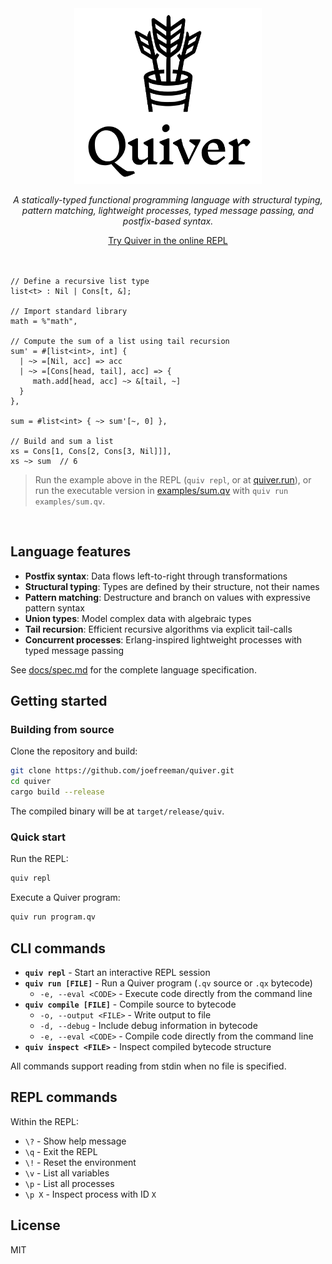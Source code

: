 <div align="center">
    <img src="logo.svg" alt="Quiver" width="300" />
    <p><em>A statically-typed functional programming language with structural typing, pattern matching, lightweight processes, typed message passing, and postfix-based syntax.</em></p>
    <a href="https://quiver.run">Try Quiver in the online REPL</a>
    <br />
    <br />
    <br />
</div>


```quiver
// Define a recursive list type
list<t> : Nil | Cons[t, &];

// Import standard library
math = %"math",

// Compute the sum of a list using tail recursion
sum' = #[list<int>, int] {
  | ~> =[Nil, acc] => acc
  | ~> =[Cons[head, tail], acc] => {
     math.add[head, acc] ~> &[tail, ~]
  }
},

sum = #list<int> { ~> sum'[~, 0] },

// Build and sum a list
xs = Cons[1, Cons[2, Cons[3, Nil]]],
xs ~> sum  // 6
```

> Run the example above in the REPL (`quiv repl`, or at [quiver.run](https://quiver.run)), or run the executable version in [examples/sum.qv](examples/sum.qv) with `quiv run examples/sum.qv`.

<br />

## Language features

- **Postfix syntax**: Data flows left-to-right through transformations
- **Structural typing**: Types are defined by their structure, not their names
- **Pattern matching**: Destructure and branch on values with expressive pattern syntax
- **Union types**: Model complex data with algebraic types
- **Tail recursion**: Efficient recursive algorithms via explicit tail-calls
- **Concurrent processes**: Erlang-inspired lightweight processes with typed message passing

See [docs/spec.md](docs/spec.md) for the complete language specification.

## Getting started

### Building from source

Clone the repository and build:

```bash
git clone https://github.com/joefreeman/quiver.git
cd quiver
cargo build --release
```

The compiled binary will be at `target/release/quiv`.

### Quick start

Run the REPL:

```bash
quiv repl
```

Execute a Quiver program:

```bash
quiv run program.qv
```

## CLI commands

- **`quiv repl`** - Start an interactive REPL session
- **`quiv run [FILE]`** - Run a Quiver program (`.qv` source or `.qx` bytecode)
  - `-e, --eval <CODE>` - Execute code directly from the command line
- **`quiv compile [FILE]`** - Compile source to bytecode
  - `-o, --output <FILE>` - Write output to file
  - `-d, --debug` - Include debug information in bytecode
  - `-e, --eval <CODE>` - Compile code directly from the command line
- **`quiv inspect <FILE>`** - Inspect compiled bytecode structure

All commands support reading from stdin when no file is specified.

## REPL commands

Within the REPL:

- `\?` - Show help message
- `\q` - Exit the REPL
- `\!` - Reset the environment
- `\v` - List all variables
- `\p` - List all processes
- `\p X` - Inspect process with ID `X`

## License

MIT
